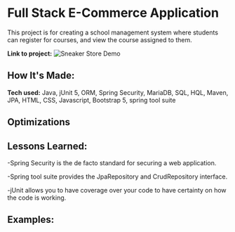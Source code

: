 # Full Stack E-Commerce Application
This project is for creating a school management system where students can register for courses, and view the course assigned to them.

**Link to project:**
![Sneaker Store Demo](src/main/resources/demo/demo.gif)

## How It's Made:

**Tech used:** Java, jUnit 5, ORM, Spring Security, MariaDB, SQL, HQL, Maven, JPA,  HTML, CSS, Javascript, Bootstrap 5, spring tool suite


## Optimizations


## Lessons Learned:

-Spring Security is the de facto standard for securing a web application.

-Spring tool suite provides the JpaRepository and CrudRepository interface.

-jUnit allows you to have coverage over your code to have certainty on how the code is working.


## Examples:
